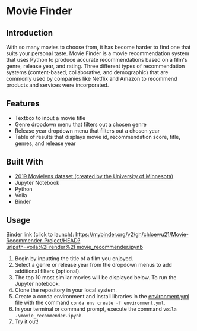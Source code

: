 # Movie Finder
## Introduction
With so many movies to choose from, it has become harder to find one that suits your personal taste. Movie Finder is a movie recommendation system that uses Python to produce accurate recommendations based on a film's genre, release year, and rating. Three different types of recommendation systems (content-based, collaborative, and demographic) that are commonly used by companies like Netflix and Amazon to recommend products and services were incorporated.
## Features
* Textbox to input a movie title
* Genre dropdown menu that filters out a chosen genre
* Release year dropdown menu that filters out a chosen year
* Table of results that displays movie id, recommendation score, title, genres, and release year
## Built With
* [2019 Movielens dataset (created by the University of Minnesota)](https://grouplens.org/datasets/movielens/25m/)
* Jupyter Notebook
* Python
* Voila
* Binder
## Usage
Binder link (click to launch): https://mybinder.org/v2/gh/chloewu21/Movie-Recommender-Project/HEAD?urlpath=voila%2Frender%2Fmovie_recommender.ipynb
1. Begin by inputting the title of a film you enjoyed.
2. Select a genre or release year from the dropdown menus to add additional filters (optional).
3. The top 10 most similar movies will be displayed below.
To run the Jupyter notebook:
1. Clone the repository in your local system.
2. Create a conda environment and install libraries in the [environment.yml](https://github.com/chloewu21/Movie-Recommender-Project/blob/main/environment.yml) file with the command `conda env create -f environment.yml`.
4. In your terminal or command prompt, execute the command `voila .\movie_recommender.ipynb`. 
5. Try it out!
